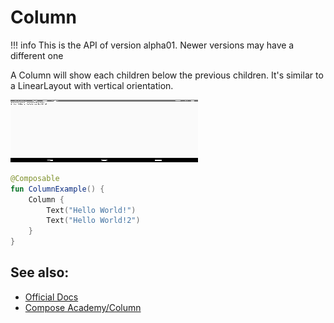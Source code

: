 # Column

!!! info
    This is the API of version alpha01. Newer versions may have a different one

A Column will show each children below the previous children. It's similar to a LinearLayout with vertical orientation.

<p align="left">
  <img src ="../../images/layout/column/ColumnExample.png" height=100 width=300 />
</p>

```kotlin
@Composable
fun ColumnExample() {
    Column {
        Text("Hello World!")
        Text("Hello World!2")
    }
}

```


## See also:
* [Official Docs](https://developer.android.com/reference/kotlin/androidx/ui/layout/package-summary#column)
* [Compose Academy/Column](https://compose.academy/academy/layout/column/)
